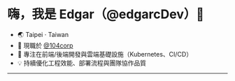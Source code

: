 # 嗨，我是 Edgar（@edgarcDev）👋

- 🌏 Taipei · Taiwan  
- 🏢 現職於 [@104corp](https://github.com/104corp)  
- 🔭 專注在前端/後端開發與雲端基礎設施（Kubernetes、CI/CD）  
- 💡 持續優化工程效能、部署流程與團隊協作品質

---

